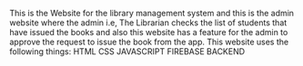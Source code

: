 This is the Website for the library management system and this is the admin website where the admin i.e, 
The Librarian checks the list of students that have issued the books and also this website has a feature 
for the admin to approve the request to issue the book from the app.
This website uses the following things:
HTML
CSS
JAVASCRIPT
FIREBASE BACKEND
